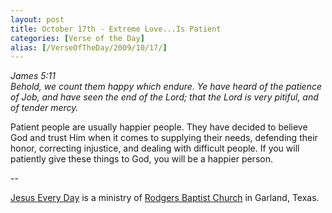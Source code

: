 ```yaml
---
layout: post
title: October 17th - Extreme Love...Is Patient
categories: [Verse of the Day]
alias: [/VerseOfTheDay/2009/10/17/]
---
```


_James 5:11  
Behold, we count them happy which endure. Ye have heard of the
patience of Job, and have seen the end of the Lord; that the Lord is
very pitiful, and of tender mercy._

Patient people are usually happier people. They have decided to
believe God and trust Him when it comes to supplying their needs,
defending their honor, correcting injustice, and dealing with
difficult people. If you will patiently give these things to God, you
will be a happier person.

 --

<a href=http://jesuseveryday.net>Jesus Every Day</a> is a ministry of <a href=http://rodgersbaptist.net>Rodgers Baptist Church</a> in Garland, Texas.
